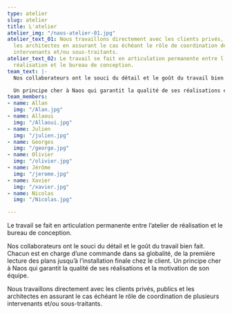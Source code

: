 ```yaml
---
type: atelier
slug: atelier
title: L'atelier
atelier_img: "/naos-atelier-01.jpg"
atelier_text_01: Nous travaillons directement avec les clients privés, publics et
  les architectes en assurant le cas échéant le rôle de coordination de plusieurs
  intervenants et/ou sous-traitants.
atelier_text_02: Le travail se fait en articulation permanente entre l’atelier de
  réalisation et le bureau de conception.
team_text: |-
  Nos collaborateurs ont le souci du détail et le goût du travail bien fait. Chacun est en charge d’une commande dans sa globalité, de la première lecture des plans jusqu’à l’installation finale chez le client.

  Un principe cher à Naos qui garantit la qualité de ses réalisations et la motivation de son équipe.
team_members:
- name: Allan
  img: "/Alan.jpg"
- name: Allaoui
  img: "/Allaoui.jpg"
- name: Julien
  img: "/julien.jpg"
- name: Georges
  img: "/george.jpg"
- name: Olivier
  img: "/olivier.jpg"
- name: Jérôme
  img: "/jerome.jpg"
- name: Xavier
  img: "/xavier.jpg"
- name: Nicolas
  img: "/Nicolas.jpg"

---
```

Le travail se fait en articulation permanente entre l’atelier de réalisation et le bureau de conception.

Nos collaborateurs ont le souci du détail et le goût du travail bien fait. Chacun est en charge d’une commande dans sa globalité, de la première lecture des plans jusqu’à l’installation finale chez le client. Un principe cher à Naos qui garantit la qualité de ses réalisations et la motivation de son équipe.

Nous travaillons directement avec les clients privés, publics et les architectes en assurant le cas échéant le rôle de coordination de plusieurs intervenants et/ou sous-traitants.
